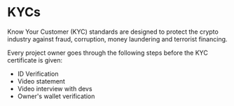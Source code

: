 # KYCs

Know Your Customer (KYC) standards are designed to protect the crypto industry against fraud, corruption, money laundering and terrorist financing.

Every project owner goes through the following steps before the KYC certificate is given:
- ID Verification
- Video statement
- Video interview with devs
- Owner's wallet verification
